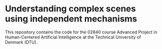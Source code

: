 # Understanding complex scenes using independent mechanisms
This repository contains the code for the 02840 course Advanced Project in Human-Centered Artificial
 Intelligence at the Technical University of Denmark (DTU).